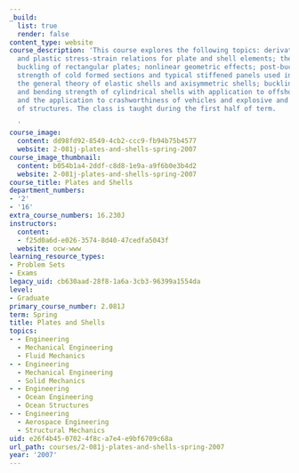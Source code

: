 ```yaml
---
_build:
  list: true
  render: false
content_type: website
course_description: 'This course explores the following topics: derivation of elastic
  and plastic stress-strain relations for plate and shell elements; the bending and
  buckling of rectangular plates; nonlinear geometric effects; post-buckling and ultimate
  strength of cold formed sections and typical stiffened panels used in naval architecture;
  the general theory of elastic shells and axisymmetric shells; buckling, crushing
  and bending strength of cylindrical shells with application to offshore structures;
  and the application to crashworthiness of vehicles and explosive and impact loading
  of structures. The class is taught during the first half of term.

  '
course_image:
  content: dd98fd92-8549-4cb2-ccc9-fb94b75b4577
  website: 2-081j-plates-and-shells-spring-2007
course_image_thumbnail:
  content: b054b1a4-2ddf-c8d8-1e9a-a9f6b0e3b4d2
  website: 2-081j-plates-and-shells-spring-2007
course_title: Plates and Shells
department_numbers:
- '2'
- '16'
extra_course_numbers: 16.230J
instructors:
  content:
  - f25d0a6d-e026-3574-8d40-47cedfa5043f
  website: ocw-www
learning_resource_types:
- Problem Sets
- Exams
legacy_uid: cb630aad-28f8-1a6a-3cb3-96399a1554da
level:
- Graduate
primary_course_number: 2.081J
term: Spring
title: Plates and Shells
topics:
- - Engineering
  - Mechanical Engineering
  - Fluid Mechanics
- - Engineering
  - Mechanical Engineering
  - Solid Mechanics
- - Engineering
  - Ocean Engineering
  - Ocean Structures
- - Engineering
  - Aerospace Engineering
  - Structural Mechanics
uid: e26f4b45-0702-4f8c-a7e4-e9bf6709c68a
url_path: courses/2-081j-plates-and-shells-spring-2007
year: '2007'
---
```

